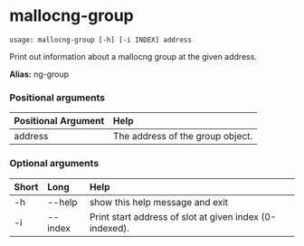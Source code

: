 <!-- THIS PART OF THIS FILE IS AUTOGENERATED. DO NOT MODIFY IT. See scripts/generate-docs.sh -->
# mallocng-group

```text
usage: mallocng-group [-h] [-i INDEX] address

```

Print out information about a mallocng group at the given address.

**Alias:** ng-group
### Positional arguments

|Positional Argument|Help|
| :--- | :--- |
|address|The address of the group object.|

### Optional arguments

|Short|Long|Help|
| :--- | :--- | :--- |
|-h|--help|show this help message and exit|
|-i|--index|Print start address of slot at given index (0-indexed).|

<!-- END OF AUTOGENERATED PART. Do not modify this line or the line below, they mark the end of the auto-generated part of the file. If you want to extend the documentation in a way which cannot easily be done by adding to the command help description, write below the following line. -->
<!-- ------------\>8---- ----\>8---- ----\>8------------ -->
